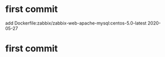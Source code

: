 # first commit
add Dockerfile:zabbix/zabbix-web-apache-mysql:centos-5.0-latest 2020-05-27
# first commit
